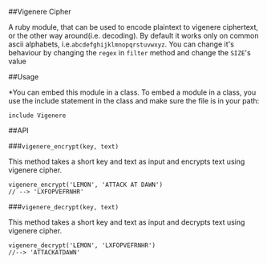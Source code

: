 ##Vigenere Cipher

A ruby module, that can be used to encode plaintext to vigenere ciphertext, or the other way around(i.e. decoding).
By default it works only on common ascii alphabets, i.e.`abcdefghijklmnopqrstuvwxyz`.
You can change it's behaviour by changing the `regex` in `filter` method and change the `SIZE`'s value

##Usage

*You can embed this module in a class. To embed a module in a class, you use the include statement in the class and make sure the file is in your path:

`include Vigenere`

##API

###`vigenere_encrypt(key, text)`

This method takes a short key and text as input and encrypts text using vigenere cipher.

```
vigenere_encrypt('LEMON', 'ATTACK AT DAWN')
// --> 'LXFOPVEFRNHR'
```


###`vigenere_decrypt(key, text)`

This method takes a short key and text as input and decrypts text using vigenere cipher.

```
vigenere_decrypt('LEMON', 'LXFOPVEFRNHR')
//--> 'ATTACKATDAWN'
```












